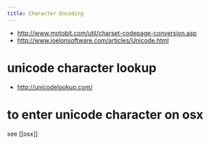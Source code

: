 ```yaml
---
title: Character Encoding
---
```


* http://www.motobit.com/util/charset-codepage-conversion.asp
* http://www.joelonsoftware.com/articles/Unicode.html

#  unicode character lookup 
* http://unicodelookup.com/

# to enter unicode character on osx
see [[osx]]
